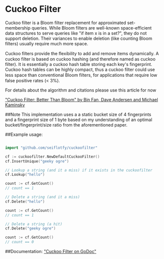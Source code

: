 # Cuckoo Filter

Cuckoo filter is a Bloom filter replacement for approximated set-membership queries. While Bloom filters are well-known space-efficient data structures to serve queries like "if item x is in a set?", they do not support deletion. Their variances to enable deletion (like counting Bloom filters) usually require much more space.

Cuckoo ﬁlters provide the ﬂexibility to add and remove items dynamically. A cuckoo filter is based on cuckoo hashing (and therefore named as cuckoo filter). It is essentially a cuckoo hash table storing each key's fingerprint. Cuckoo hash tables can be highly compact, thus a cuckoo filter could use less space than conventional Bloom ﬁlters, for applications that require low false positive rates (< 3%).

For details about the algorithm and citations please use this article for now

["Cuckoo Filter: Better Than Bloom" by Bin Fan, Dave Andersen and Michael Kaminsky](https://www.cs.cmu.edu/~dga/papers/cuckoo-conext2014.pdf)

##Note
This implementation uses a a static bucket size of 4 fingerprints and a fingerprint size of 1 byte based on my understanding of an optimal bucket/fingerprint/size ratio from the aforementioned paper.

##Example usage:
```go

import "github.com/seiflotfy/cuckoofilter"

cf := cuckoofilter.NewDefaultCuckooFilter()
cf.InsertUnique("geeky ogre")

// Lookup a string (and it a miss) if it exists in the cuckoofilter
cf.Lookup("hello")

count := cf.GetCount()
// count == 1

// Delete a string (and it a miss)
cf.Delete("hello")

count := cf.GetCount()
// count == 1

// Delete a string (a hit)
cf.Delete("geeky ogre")

count := cf.GetCount()
// count == 0
```

##Documentation:
["Cuckoo Filter on GoDoc"](http://godoc.org/github.com/seiflotfy/cuckoofilter)
